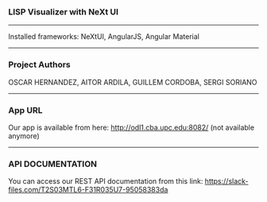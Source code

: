 
### LISP Visualizer with NeXt UI
-----------------------------------------------------------------------

Installed frameworks: NeXtUI, AngularJS, Angular Material

-----------------------------------------------------------------------

### Project Authors

OSCAR HERNANDEZ,
AITOR ARDILA,
GUILLEM CORDOBA,
SERGI SORIANO

-----------------------------------------------------------------------

### App URL

Our app is available from here: http://odl1.cba.upc.edu:8082/ (not available anymore)

-----------------------------------------------------------------------

### API DOCUMENTATION

You can access our REST API documentation from this link: https://slack-files.com/T2S03MTL6-F31R035U7-95058383da
